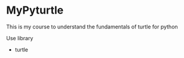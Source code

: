 # MyPyturtle

This is my course to understand the fundamentals of turtle for python

Use library 
- turtle
